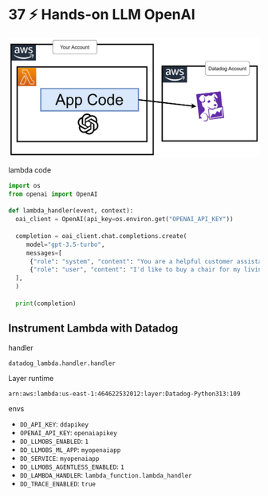 # 37 ⚡ Hands-on LLM OpenAI

![](../imgs/659472717ad1441d95fd1a624b51f219.png)

lambda code

```python
import os
from openai import OpenAI

def lambda_handler(event, context):
  oai_client = OpenAI(api_key=os.environ.get("OPENAI_API_KEY"))
  
  completion = oai_client.chat.completions.create(
     model="gpt-3.5-turbo",
     messages=[
      {"role": "system", "content": "You are a helpful customer assistant for a furniture store."},
      {"role": "user", "content": "I'd like to buy a chair for my living room."},
  ],
  )
  
  print(completion)
```

## Instrument Lambda with Datadog

handler

```
datadog_lambda.handler.handler
```

Layer
runtime
```
arn:aws:lambda:us-east-1:464622532012:layer:Datadog-Python313:109
```

envs
* `DD_API_KEY`: `ddapikey`
* `OPENAI_API_KEY`: `openaiapikey`
* `DD_LLMOBS_ENABLED`: `1`
* `DD_LLMOBS_ML_APP`: `myopenaiapp`
* `DD_SERVICE`: `myopenaiapp`
* `DD_LLMOBS_AGENTLESS_ENABLED`: `1`
* `DD_LAMBDA_HANDLER`: `lambda_function.lambda_handler`
* `DD_TRACE_ENABLED`: `true`


